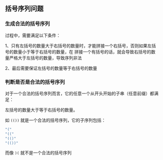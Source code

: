 ## 括号序列问题

### 生成合法的括号序列

过程中，需要满足以下条件：

1、只有左括号的数量大于右括号的数量时，才能拼接一个右括号，否则如果左括号的数量小于等于右括号的数量，在
拼接一个有括号的话，就会导致右括号的数量严格大于左括号的数量，导致序列非法

2、最后需要保证左括号的数量等于右括号的数量

### 判断是否是合法的括号序列

对于一个合法的括号序列而言，它的任意一个从开头开始的子串（任意前缀）都满足：

左括号的数量大于等于右括号的数量。

如 `(())` 就是一个合法的括号序列，它的子序列包括：
```java
"("
"(("
"(()"
"(())"
```

而像 `)(` 就不是一个合法的括号序列
